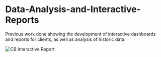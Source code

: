 # Data-Analysis-and-Interactive-Reports
Previous work done showing the development of interactive dashboards and reports for clients, as well as analysis of historic data.



![CB Interactive Report](https://ibb.co/nRm0DQc)
